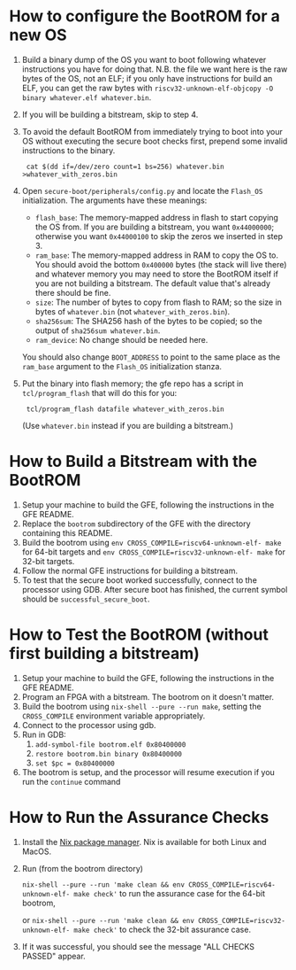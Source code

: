 # How to configure the BootROM for a new OS
1. Build a binary dump of the OS you want to boot following whatever instructions you have for doing that. N.B. the file we want here is the raw bytes of the OS, not an ELF; if you only have instructions for build an ELF, you can get the raw bytes with `riscv32-unknown-elf-objcopy -O binary whatever.elf whatever.bin`.
2. If you will be building a bitstream, skip to step 4.
3. To avoid the default BootROM from immediately trying to boot into your OS without executing the secure boot checks first, prepend some invalid instructions to the binary.

        cat $(dd if=/dev/zero count=1 bs=256) whatever.bin >whatever_with_zeros.bin

4. Open `secure-boot/peripherals/config.py` and locate the `Flash_OS` initialization. The arguments have these meanings:

    * `flash_base`: The memory-mapped address in flash to start copying the OS from. If you are building a bitstream, you want `0x44000000`; otherwise you want `0x44000100` to skip the zeros we inserted in step 3.
    * `ram_base`: The memory-mapped address in RAM to copy the OS to. You should avoid the bottom `0x400000` bytes (the stack will live there) and whatever memory you may need to store the BootROM itself if you are not building a bitstream. The default value that's already there should be fine.
    * `size`: The number of bytes to copy from flash to RAM; so the size in bytes of `whatever.bin` (not `whatever_with_zeros.bin`).
    * `sha256sum`: The SHA256 hash of the bytes to be copied; so the output of `sha256sum whatever.bin`.
    * `ram_device`: No change should be needed here.

    You should also change `BOOT_ADDRESS` to point to the same place as the `ram_base` argument to the `Flash_OS` initialization stanza.
5. Put the binary into flash memory; the gfe repo has a script in `tcl/program_flash` that will do this for you:

        tcl/program_flash datafile whatever_with_zeros.bin

    (Use `whatever.bin` instead if you are building a bitstream.)

# How to Build a Bitstream with the BootROM
1. Setup your machine to build the GFE, following the instructions in the GFE README.
2. Replace the `bootrom` subdirectory of the GFE with the directory containing this README.
3. Build the bootrom using `env CROSS_COMPILE=riscv64-unknown-elf- make` for 64-bit targets and `env CROSS_COMPILE=riscv32-unknown-elf- make` for 32-bit targets.
4. Follow the normal GFE instructions for building a bitstream.
5. To test that the secure boot worked successfully, connect to the processor using GDB. After secure boot has finished, the current symbol should be `successful_secure_boot`.

# How to Test the BootROM (without first building a bitstream)
1. Setup your machine to build the GFE, following the instructions in the GFE README.
2. Program an FPGA with a bitstream. The bootrom on it doesn't matter.
4. Build the bootrom using `nix-shell --pure --run make`, setting the `CROSS_COMPILE` environment variable appropriately.
5. Connect to the processor using gdb.
6. Run in GDB:
    1. `add-symbol-file bootrom.elf 0x80400000`
    2. `restore bootrom.bin binary 0x80400000`
    3. `set $pc = 0x80400000`
7. The bootrom is setup, and the processor will resume execution if you run the `continue` command

# How to Run the Assurance Checks
1. Install the [Nix package manager](https://nixos.org/nix/). Nix is available for both Linux and MacOS.
2. Run (from the bootrom directory)
   
   `nix-shell --pure --run 'make clean && env CROSS_COMPILE=riscv64-unknown-elf- make check'` to run the assurance case for the 64-bit bootrom,
   
   or `nix-shell --pure --run 'make clean && env CROSS_COMPILE=riscv32-unknown-elf- make check'` to check the 32-bit assurance case.
3. If it was successful, you should see the message "ALL CHECKS PASSED" appear.
